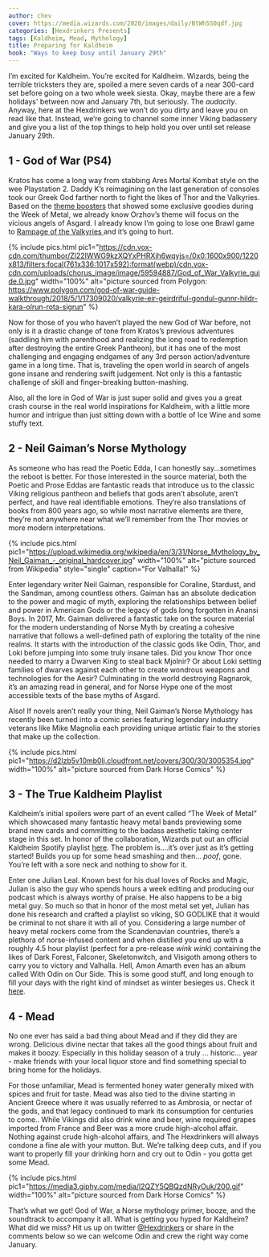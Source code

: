 ```yaml
---
author: chev
cover: https://media.wizards.com/2020/images/daily/BtWh5S0qdf.jpg
categories: [Hexdrinkers Presents]
tags: [Kaldheim, Mead, Mythology]
title: Preparing for Kaldheim
hook: "Ways to keep busy until January 29th"
---
```

I’m excited for Kaldheim. You’re excited for Kaldheim. Wizards, being the terrible tricksters they are, spoiled a mere seven cards of a near 300-card set before going on a two whole week siesta. Okay, maybe there are a few holidays' between now and January 7th, but seriously. The *audacity*. Anyway, here at the Hexdrinkers we won’t do you dirty and leave you on read like that. Instead, we’re going to channel some inner Viking badassery and give you a list of the top things to help hold you over until set release January 29th. 

## 1 - God of War (PS4)

Kratos has come a long way from stabbing Ares Mortal Kombat style on the wee Playstation 2. Daddy K’s reimagining on the last generation of consoles took our Greek God farther north to fight the likes of Thor and the Valkyries. Based on the <a href="https://magic.wizards.com/en/articles/archive/feature/collecting-kaldheim-2020-12-17" target="_blank">theme boosters</a> that showed some exclusive goodies during the Week of Metal, we already know Orzhov’s theme will focus on the vicious angels of Asgard. I already know I’m going to lose one Brawl game to <a
	class="accented-link external-card-link"
	target="_blank"
	href="https://scryfall.com/card/khm/393/rampage-of-the-valkyries?utm_source=api"
	data-toggle="popover"
	data-placement="top"
	data-content="<img src='https://c1.scryfall.com/file/scryfall-cards/normal/front/1/e/1e928b7c-ca30-4e2d-adf7-965f111c8bf1.jpg?1608140512' width=100% height=100%>">
	Rampage of the Valkyries
</a> and it’s going to hurt. 

{% include pics.html
pic1="https://cdn.vox-cdn.com/thumbor/Zl22IWWG9kzXQYxPHRXih6wqyjs=/0x0:1600x900/1220x813/filters:focal(761x336:1017x592):format(webp)/cdn.vox-cdn.com/uploads/chorus_image/image/59594887/God_of_War_Valkyrie_guide.0.jpg" 
width="100%" 
alt="picture sourced from Polygon: https://www.polygon.com/god-of-war-guide-walkthrough/2018/5/1/17309020/valkyrie-eir-geirdriful-gondul-gunnr-hildr-kara-olrun-rota-sigrun" %}
<br />

Now for those of you who haven’t played the new God of War before, not only is it a drastic change of tone from Kratos’s previous adventures (saddling him with parenthood and realizing the long road to redemption after destroying the entire Greek Pantheon), but it has one of the most challenging and engaging endgames of any 3rd person action/adventure game in a long time. That is, traveling the open world in search of angels gone insane and rendering swift judgement. Not only is this a fantastic challenge of skill and finger-breaking button-mashing.

Also, all the lore in God of War is just super solid and gives you a great crash course in the real world inspirations for Kaldheim, with a little more humor and intrigue than just sitting down with a bottle of Ice Wine and some stuffy text.

## 2 - Neil Gaiman’s Norse Mythology

As someone who has read the Poetic Edda, I can honestly say...sometimes the reboot is better. For those interested in the source material, both the Poetic and Prose Eddas are fantastic reads that introduce us to the classic Viking religious pantheon and beliefs that gods aren’t absolute, aren’t perfect, and have real identifiable emotions. They’re also translations of books from 800 years ago, so while most narrative elements are there, they’re not anywhere near what we’ll remember from the Thor movies or more modern interpretations. 

{% include pics.html
pic1="https://upload.wikimedia.org/wikipedia/en/3/31/Norse_Mythology_by_Neil_Gaiman_-_original_hardcover.jpg" 
width="100%" 
alt="picture sourced from Wikipedia" 
style="single" 
caption="For Valhalla!" %}
<br />

Enter legendary writer Neil Gaiman, responsible for Coraline, Stardust, and the Sandman, among countless others. Gaiman has an absolute dedication to the power and magic of myth, exploring the relationships between belief and power in American Gods or the legacy of gods long forgotten in Anansi Boys. In 2017, Mr. Gaiman delivered a fantastic take on the source material for the modern understanding of Norse Myth by creating a cohesive narrative that follows a well-defined path of exploring the totality of the nine realms. It starts with the introduction of the classic gods like Odin, Thor, and Loki before jumping into some truly insane tales. Did you know Thor once needed to marry a Dwarven King to steal back Mjolnir? Or about Loki setting families of dwarves against each other to create wondrous weapons and technologies for the Aesir? Culminating in the world destroying Ragnarok, it’s an amazing read in general, and for Norse Hype one of the most accessible texts of the base myths of Asgard.

Also! If novels aren’t really your thing, Neil Gaiman’s Norse Mythology has recently been turned into a comic series featuring legendary industry veterans like Mike Magnolia each providing unique artistic flair to the stories that make up the collection.

{% include pics.html
pic1="https://d2lzb5v10mb0lj.cloudfront.net/covers/300/30/3005354.jpg" 
width="100%" 
alt="picture sourced from Dark Horse Comics" %}
<br />

## 3 - The True Kaldheim Playlist

Kaldheim’s initial spoilers were part of an event called “The Week of Metal” which showcased many fantastic heavy metal bands previewing some brand new cards and committing to the badass aesthetic  taking center stage in this set. In honor of the collaboration, Wizards put out an official Kaldheim Spotify playlist <a href="https://open.spotify.com/playlist/7hhCV8ie0I2sh11DXd6KKu?si=FotsVR-USGilv9vtTWKIDg" target="_blank">here</a>. The problem is….it’s over just as it’s getting started! Builds you up for some head smashing and then... *poof*, gone. You’re left with a sore neck and nothing to show for it.

Enter one Julian Leal. Known best for his dual loves of Rocks and Magic, Julian is also the guy who spends hours a week editing and producing our podcast which is always worthy of praise. He also happens to be a big metal guy. So much so that in honor of the most metal set yet, Julian has done his research and crafted a playlist so viking, SO GODLIKE that it would be criminal to not share it with all of you. Considering a large number of heavy metal rockers come from the Scandenavian countries, there’s a plethora of norse-infused content and when distilled you end up with a roughly 4.5 hour playlist (perfect for a pre-release *wink wink*) containing the likes of Dark Forest, Falconer, Skeletonwitch, and Visigoth among others to carry you to victory and Valhalla. Hell, Amon Amarth even has an album called With Odin on Our Side. This is some good stuff, and long enough to fill your days with the right kind of mindset as winter besieges us. Check it <a href="https://open.spotify.com/playlist/70vo7gIr9kq9eaerQtZsIC?si=OCwC9IC2S1KuSCOyBYhwcw" target="_blank">here</a>.

## 4 - Mead

No one ever has said a bad thing about Mead and if they did they are wrong. Delicious divine nectar that takes all the good things about fruit and makes it boozy. Especially in this holiday season of a truly … historic... year - make friends with your local liquor store and find something special to bring home for the holidays.

For those unfamiliar, Mead is fermented honey water generally mixed with spices and fruit for taste. Mead was also tied to the divine starting in Ancient Greece where it was usually referred to as Ambrosia, or nectar of the gods, and that legacy continued to mark its consumption for centuries to come.. While Vikings did also drink wine and beer, wine required grapes imported from France and Beer was a more crude high-alcohol affair. Nothing against crude high-alcohol affairs, and The Hexdrinkers will always condone a fine ale with your mutton. But. We’re talking deep cuts, and if you want to properly fill your drinking horn and cry out to Odin - you gotta get some Mead.

{% include pics.html
pic1="https://media3.giphy.com/media/l2QZY5QBQzdNRyOuk/200.gif" 
width="100%" 
alt="picture sourced from Dark Horse Comics" %}
<br />

That’s what we got! God of War, a Norse mythology primer, booze, and the soundtrack to accompany it all. What is getting you hyped for Kaldheim? What did we miss? Hit us up on twitter <a href="https://twitter.com/hexdrinkers" target="_blank">@Hexdrinkers</a> or share in the comments below so we can welcome Odin and crew the right way come January.
